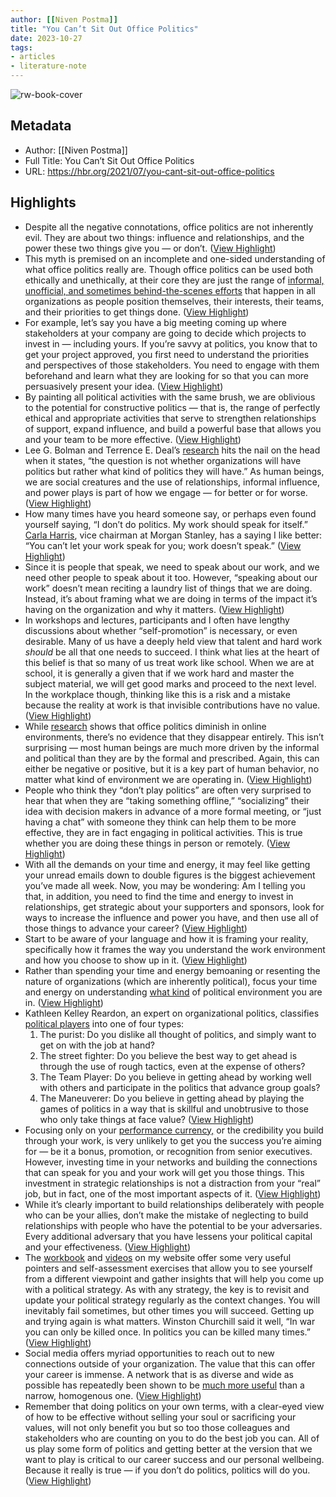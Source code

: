 ```yaml
---
author: [[Niven Postma]]
title: "You Can’t Sit Out Office Politics"
date: 2023-10-27
tags: 
- articles
- literature-note
---
```

![rw-book-cover](https://hbr.org/resources/images/article_assets/2021/06/hbr-ofpo-cover_1200.jpg)

## Metadata
- Author: [[Niven Postma]]
- Full Title: You Can’t Sit Out Office Politics
- URL: https://hbr.org/2021/07/you-cant-sit-out-office-politics

## Highlights
- Despite all the negative connotations, office politics are not inherently evil. They are about two things: influence and relationships, and the power these two things give you — or don’t. ([View Highlight](https://read.readwise.io/read/01hdrbfap3xg6kpq1d4qhwy4v1))
- This myth is premised on an incomplete and one-sided understanding of what office politics really are. Though office politics can be used both ethically and unethically, at their core they are just the range of [informal, unofficial, and sometimes behind-the-scenes efforts](https://open.lib.umn.edu/organizationalbehavior/chapter/13-4-organizational-politics/) that happen in all organizations as people position themselves, their interests, their teams, and their priorities to get things done. ([View Highlight](https://read.readwise.io/read/01hdrbg3wfpkc95gfwcgawayed))
- For example, let’s say you have a big meeting coming up where stakeholders at your company are going to decide which projects to invest in — including yours. If you’re savvy at politics, you know that to get your project approved, you first need to understand the priorities and perspectives of those stakeholders. You need to engage with them beforehand and learn what they are looking for so that you can more persuasively present your idea. ([View Highlight](https://read.readwise.io/read/01hdrbgpf2d8rjtj17wz0px1mm))
- By painting all political activities with the same brush, we are oblivious to the potential for constructive politics — that is, the range of perfectly ethical and appropriate activities that serve to strengthen relationships of support, expand influence, and build a powerful base that allows you and your team to be more effective. ([View Highlight](https://read.readwise.io/read/01hdrbh9g9mqrfh79q9xym9ygq))
- Lee G. Bolman and Terrence E. Deal’s [research](https://www.amazon.ca/Reframing-Organizations-Artistry-Choice-Leadership/dp/1119281814/ref=dp_ob_title_bk) hits the nail on the head when it states, “the question is not whether organizations will have politics but rather what kind of politics they will have.” As human beings, we are social creatures and the use of relationships, informal influence, and power plays is part of how we engage — for better or for worse. ([View Highlight](https://read.readwise.io/read/01hdrbnfmwab6v95zyjjjspt4y))
- How many times have you heard someone say, or perhaps even found yourself saying, “I don’t do politics. My work should speak for itself.” [Carla Harris](http://carlaspearls.com/about-carla/#:~:text=Carla%20Harris%20is%20a%20Vice,revenue%20generation%20across%20the%20firm.), vice chairman at Morgan Stanley, has a saying I like better: “You can’t let your work speak for you; work doesn’t speak.” ([View Highlight](https://read.readwise.io/read/01hdrbpkztnmhd7dmv4tbs67n7))
- Since it is people that speak, we need to speak about our work, and we need other people to speak about it too. However, “speaking about our work” doesn’t mean reciting a laundry list of things that we are doing. Instead, it’s about framing what we are doing in terms of the impact it’s having on the organization and why it matters. ([View Highlight](https://read.readwise.io/read/01hdrbq0v5pdfyehagf6sf30c1))
- In workshops and lectures, participants and I often have lengthy discussions about whether “self-promotion” is necessary, or even desirable. Many of us have a deeply held view that talent and hard work *should* be all that one needs to succeed. I think what lies at the heart of this belief is that so many of us treat work like school. When we are at school, it is generally a given that if we work hard and master the subject material, we will get good marks and proceed to the next level. In the workplace though, thinking like this is a risk and a mistake because the reality at work is that invisible contributions have no value. ([View Highlight](https://read.readwise.io/read/01hdrcvjfver6j3yqa1ednjb30))
- While [research](https://journals.sagepub.com/doi/abs/10.1177/1470595806070636) shows that office politics diminish in online environments, there’s no evidence that they disappear entirely. This isn’t surprising — most human beings are much more driven by the informal and political than they are by the formal and prescribed. Again, this can either be negative or positive, but it is a key part of human behavior, no matter what kind of environment we are operating in. ([View Highlight](https://read.readwise.io/read/01hdrcw23dqrr6gpxfkm7vh61h))
- People who think they “don’t play politics” are often very surprised to hear that when they are “taking something offline,” “socializing” their idea with decision makers in advance of a more formal meeting, or “just having a chat” with someone they think can help them to be more effective, they are in fact engaging in political activities. This is true whether you are doing these things in person or remotely. ([View Highlight](https://read.readwise.io/read/01hdrcwzx4p6nsewsz002qe07n))
- With all the demands on your time and energy, it may feel like getting your unread emails down to double figures is the biggest achievement you’ve made all week. Now, you may be wondering: Am I telling you that, in addition, you need to find the time and energy to invest in relationships, get strategic about your supporters and sponsors, look for ways to increase the influence and power you have, and then use all of those things to advance your career? ([View Highlight](https://read.readwise.io/read/01hdrcy8spgn1j1xxfhwgrjv85))
- Start to be aware of your language and how it is framing your reality, specifically how it frames the way you understand the work environment and how you choose to show up in it. ([View Highlight](https://read.readwise.io/read/01hdrcyt6r5xjcwpsxq8m1knp2))
- Rather than spending your time and energy bemoaning or resenting the nature of organizations (which are inherently political), focus your time and energy on understanding [what kind](https://hbr.org/2015/01/office-politics-isnt-something-you-can-sit-out) of political environment you are in. ([View Highlight](https://read.readwise.io/read/01hdrd0db5vfgahe6k2k5cdhhw))
- Kathleen Kelley Reardon, an expert on organizational politics, classifies [political players](https://www.amazon.com/Secret-Handshake-Mastering-Politics-Business/dp/0385495285) into one of four types:
  1. The purist: Do you dislike all thought of politics, and simply want to get on with the job at hand?
  2. The street fighter: Do you believe the best way to get ahead is through the use of rough tactics, even at the expense of others?
  3. The Team Player: Do you believe in getting ahead by working well with others and participate in the politics that advance group goals?
  4. The Maneuverer: Do you believe in getting ahead by playing the games of politics in a way that is skillful and unobtrusive to those who only take things at face value? ([View Highlight](https://read.readwise.io/read/01hdrd16aazqtf08pbtnz5j238))
- Focusing only on your [performance currency,](https://www.linkedin.com/pulse/building-relationship-currency-isolated-environment-carla-harris/) or the credibility you build through your work, is very unlikely to get you the success you’re aiming for — be it a bonus, promotion, or recognition from senior executives. However, investing time in your networks and building the connections that can speak for you and your work will get you those things. This investment in strategic relationships is not a distraction from your “real” job, but in fact, one of the most important aspects of it. ([View Highlight](https://read.readwise.io/read/01hdrdbv1rzyynn3gpcr8jmykw))
- While it’s clearly important to build relationships deliberately with people who can be your allies, don’t make the mistake of neglecting to build relationships with people who have the potential to be your adversaries. Every additional adversary that you have lessens your political capital and your effectiveness. ([View Highlight](https://read.readwise.io/read/01hdrdcayyf2k7n21s6swbvzsk))
- The [workbook](https://nivenpostma.com/wp-content/uploads/2020/08/Office-politics-online-workbook-190820.pdf) and [videos](https://nivenpostma.com/videos/) on my website offer some very useful pointers and self-assessment exercises that allow you to see yourself from a different viewpoint and gather insights that will help you come up with a political strategy. As with any strategy, the key is to revisit and update your political strategy regularly as the context changes. You will inevitably fail sometimes, but other times you will succeed. Getting up and trying again is what matters. Winston Churchill said it well, “In war you can only be killed once. In politics you can be killed many times.” ([View Highlight](https://read.readwise.io/read/01hdrded1db1x178tbqb809j5e))
- Social media offers myriad opportunities to reach out to new connections outside of your organization. The value that this can offer your career is immense. A network that is as diverse and wide as possible has repeatedly been shown to be [much more useful](https://www.bbc.com/worklife/article/20200701-why-your-weak-tie-friendships-may-mean-more-than-you-think) than a narrow, homogenous one. ([View Highlight](https://read.readwise.io/read/01hdrdd362zn21f74ftn5d68fg))
- Remember that doing politics on your own terms, with a clear-eyed view of how to be effective without selling your soul or sacrificing your values, will not only benefit you but so too those colleagues and stakeholders who are counting on you to do the best job you can. All of us play some form of politics and getting better at the version that we want to play is critical to our career success and our personal wellbeing. Because it really is true — if you don’t do politics, politics will do you. ([View Highlight](https://read.readwise.io/read/01hdrdf37pbkkgt40ymqbz6tkw))
